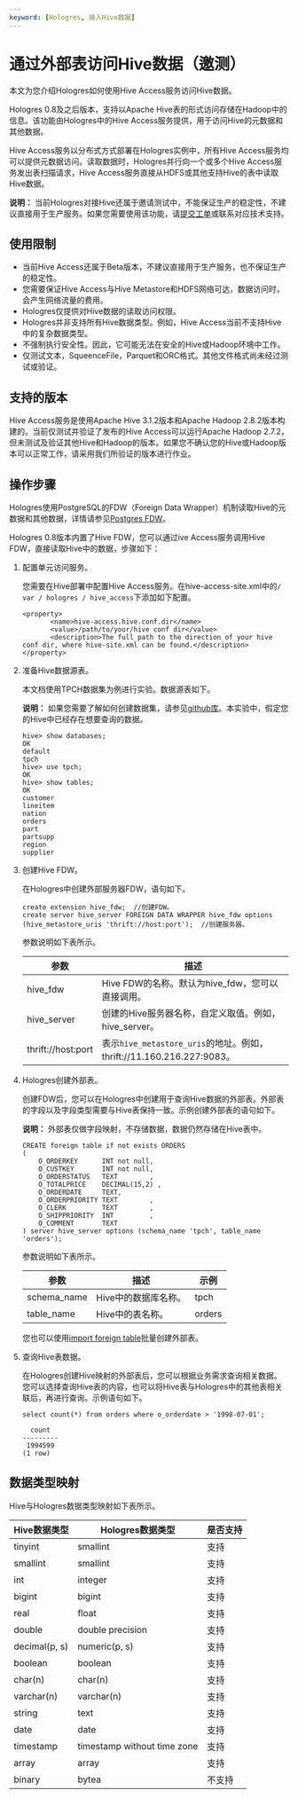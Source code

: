 ```yaml
---
keyword: [Hologres, 接入Hive数据]
---
```


# 通过外部表访问Hive数据（邀测）

本文为您介绍Hologres如何使用Hive Access服务访问Hive数据。

Hologres 0.8及之后版本，支持以Apache Hive表的形式访问存储在Hadoop中的信息。该功能由Hologres中的Hive Access服务提供，用于访问Hive的元数据和其他数据。

Hive Access服务以分布式方式部署在Hologres实例中，所有Hive Access服务均可以提供元数据访问。读取数据时，Hologres并行向一个或多个Hive Access服务发出表扫描请求，Hive Access服务直接从HDFS或其他支持Hive的表中读取Hive数据。

**说明：** 当前Hologres对接Hive还属于邀请测试中，不能保证生产的稳定性，不建议直接用于生产服务。如果您需要使用该功能，请[提交工单](https://selfservice.console.aliyun.com/ticket/createIndex?spm=5176.2020520129.console-base-top.dwork-order-1.29d546aee0gsiH)或联系对应技术支持。

## 使用限制

-   当前Hive Access还属于Beta版本，不建议直接用于生产服务，也不保证生产的稳定性。
-   您需要保证Hive Access与Hive Metastore和HDFS网络可达，数据访问时，会产生网络流量的费用。
-   Hologres仅提供对Hive数据的读取访问权限。
-   Hologres并非支持所有Hive数据类型。例如，Hive Access当前不支持Hive中的复杂数据类型。
-   不强制执行安全性。因此，它可能无法在安全的Hive或Hadoop环境中工作。
-   仅测试文本，SqueenceFile，Parquet和ORC格式。其他文件格式尚未经过测试或验证。

## 支持的版本

Hive Access服务是使用Apache Hive 3.1.2版本和Apache Hadoop 2.8.2版本构建的。当前仅测试并验证了发布的Hive Access可以运行Apache Hadoop 2.7.2，但未测试及验证其他Hive和Hadoop的版本。如果您不确认您的Hive或Hadoop版本可以正常工作，请采用我们所验证的版本进行作业。

## 操作步骤

Hologres使用PostgreSQL的FDW（Foreign Data Wrapper）机制读取Hive的元数据和其他数据，详情请参见[Postgres FDW](https://www.postgresql.org/docs/11/postgres-fdw.html)。

Hologres 0.8版本内置了Hive FDW，您可以通过ive Access服务调用Hive FDW，直接读取Hive中的数据，步骤如下：

1.  配置单元访问服务。

    您需要在Hive部署中配置Hive Access服务。在hive-access-site.xml中的`/ var / hologres / hive_access`下添加如下配置。

    ```
    <property>
           <name>hive-access.hive.conf.dir</name>
           <value>/path/to/your/hive conf dir</value>
           <description>The full path to the direction of your hive conf dir, where hive-site.xml can be found.</description>
    </property>
    ```

2.  准备Hive数据源表。

    本文档使用TPCH数据集为例进行实验。数据源表如下。

    **说明：** 如果您需要了解如何创建数据集，请参见[github库](https://github.com/hortonworks/hive-testbench)。本实验中，假定您的Hive中已经存在想要查询的数据。

    ```
    hive> show databases;
    OK
    default
    tpch
    hive> use tpch;
    OK
    hive> show tables;
    OK
    customer
    lineitem
    nation
    orders
    part
    partsupp
    region
    supplier
    ```

3.  创建Hive FDW。

    在Hologres中创建外部服务器FDW，语句如下。

    ```
    create extension hive_fdw;  //创建FDW。
    create server hive_server FOREIGN DATA WRAPPER hive_fdw options
    (hive_metastore_uris 'thrift://host:port');  //创建服务器。
    ```

    参数说明如下表所示。

    |参数|描述|
    |--|--|
    |hive\_fdw|Hive FDW的名称。默认为hive\_fdw，您可以直接调用。|
    |hive\_server|创建的Hive服务器名称，自定义取值。例如，hive\_server。|
    |thrift://host:port|表示`hive_metastore_uris`的地址。例如，thrift://11.160.216.227:9083。|

4.  Hologres创建外部表。

    创建FDW后，您可以在Hologres中创建用于查询Hive数据的外部表。外部表的字段以及字段类型需要与Hive表保持一致。示例创建外部表的语句如下。

    **说明：** 外部表仅做字段映射，不存储数据，数据仍然存储在Hive表中。

    ```
    CREATE foreign table if not exists ORDERS
    (
        O_ORDERKEY      INT not null,
        O_CUSTKEY       INT not null,
        O_ORDERSTATUS   TEXT        ,
        O_TOTALPRICE    DECIMAL(15,2) ,
        O_ORDERDATE     TEXT,
        O_ORDERPRIORITY TEXT        ,
        O_CLERK         TEXT        ,
        O_SHIPPRIORITY  INT         ,
        O_COMMENT       TEXT
    ) server hive_server options (schema_name 'tpch', table_name 'orders');  
    ```

    参数说明如下表所示。

    |参数|描述|示例|
    |--|--|--|
    |schema\_name|Hive中的数据库名称。|tpch|
    |table\_name|Hive中的表名称。|orders|

    您也可以使用[import foreign table](https://help.aliyun.com/document_detail/158715.html?spm=a2c4g.11186623.6.635.101f760ent1AIp)批量创建外部表。

5.  查询Hive表数据。

    在Hologres创建Hive映射的外部表后，您可以根据业务需求查询相关数据。您可以选择查询Hive表的内容，也可以将Hive表与Hologres中的其他表相关联后，再进行查询。示例语句如下。

    ```
    select count(*) from orders where o_orderdate > '1998-07-01';
    
      count  
    ---------
     1994599
    (1 row)
    ```


## 数据类型映射

Hive与Hologres数据类型映射如下表所示。

|Hive数据类型|Hologres数据类型|是否支持|
|--------|------------|----|
|tinyint|smallint|支持|
|smallint|smallint|支持|
|int|integer|支持|
|bigint|bigint|支持|
|real|float|支持|
|double|double precision|支持|
|decimal\(p, s\)|numeric\(p, s\)|支持|
|boolean|boolean|支持|
|char\(n\)|char\(n\)|支持|
|varchar\(n\)|varchar\(n\)|支持|
|string|text|支持|
|date|date|支持|
|timestamp|timestamp without time zone|支持|
|array|array|支持|
|binary|bytea|不支持|


